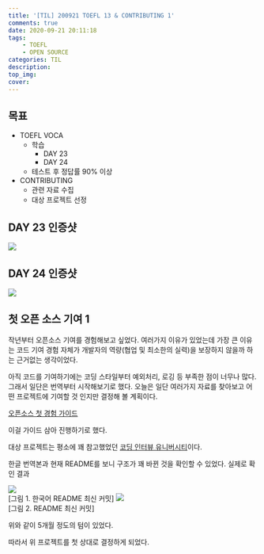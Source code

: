 ```yaml
---
title: '[TIL] 200921 TOEFL 13 & CONTRIBUTING 1'
comments: true
date: 2020-09-21 20:11:18
tags: 
    - TOEFL
    - OPEN SOURCE
categories: TIL
description:
top_img:
cover:
---
```

## 목표
- TOEFL VOCA 
    - 학습
        - DAY 23
        - DAY 24 
    - 테스트 후 정답률 90% 이상
- CONTRIBUTING
    - 관련 자료 수집
    - 대상 프로젝트 선정

## DAY 23 인증샷
![]({{site.img_path}}/2020-09-21-TIL-200921-TOEFL-13-CONTRIBUTING-1/Day23.png)

## DAY 24 인증샷
![]({{site.img_path}}/2020-09-21-TIL-200921-TOEFL-13-CONTRIBUTING-1/Day24.png)

## 첫 오픈 소스 기여 1
작년부터 오픈소스 기여를 경험해보고 싶었다. 여러가지 이유가 있었는데 가장 큰 이유는 코드 기여 경험 자체가 개발자의 역량(협업 및 최소한의 실력)을 보장하지 않을까 하는 근거없는 생각이었다.  

아직 코드를 기여하기에는 코딩 스타일부터 예외처리, 로깅 등 부족한 점이 너무나 많다. 그래서 일단은 번역부터 시작해보기로 했다. 오늘은 일단 여러가지 자료를 찾아보고 어떤 프로젝트에 기여할 것 인지만 결정해 볼 계획이다.

[오픈소스 첫 경험 가이드](https://velog.io/@ppp3195/%EC%98%A4%ED%94%88%EC%86%8C%EC%8A%A4-%EC%9E%85%EB%AC%B8%EC%9D%84-%EC%9C%84%ED%95%9C-%EC%95%84%EC%A3%BC-%EA%B5%AC%EC%B2%B4%EC%A0%81%EC%9D%B8-%EA%B0%80%EC%9D%B4%EB%93%9C)  

이걸 가이드 삼아 진행하기로 했다.

대상 프로젝트는 평소에 꽤 참고했었던 [코딩 인터뷰 유니버시티](https://github.com/jwasham/coding-interview-university)이다. 

한글 번역본과 현재 README를 보니 구조가 꽤 바뀐 것을 확인할 수 있었다. 실제로 확인 결과

![]({{site.img_path}}/2020-09-21-TIL-200921-TOEFL-13-CONTRIBUTING-1/readme-ko.png)  
[그림 1. 한국어 README 최신 커밋]
![]({{site.img_path}}/2020-09-21-TIL-200921-TOEFL-13-CONTRIBUTING-1/readme.png)  
[그림 2. README 최신 커밋]

위와 같이 5개월 정도의 텀이 있었다.

따라서 위 프로젝트를 첫 상대로 결정하게 되었다.
